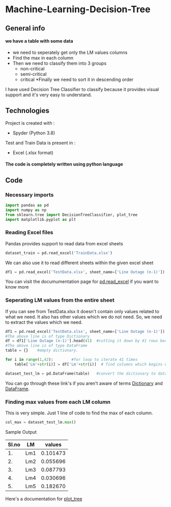 # Machine-Learning-Decision-Tree

## General info

#### we have a table with some data 
* we need to seperately get only the LM values columns 
* Find the max in each column
* Then we need to classify them into 3 groups
	* non-critical
	* semi-critical
	* critical
*Finally we need to sort it in descending order

I have used Decision Tree Classifier to classify 
because it provides visual support and 
it's very easy to understand.

## Technologies
Project is created with :
* Spyder (Python 3.8)

Test and Train Data is present in :
* Excel (.xlsx format)

#### The code is completely written using python language


## Code

### Necessary imports

```Python
import pandas as pd
import numpy as np
from sklearn.tree import DecisionTreeClassifier, plot_tree
import matplotlib.pyplot as plt
```
### Reading Excel files

Pandas provides support to read data from excel sheets
```Python
dataset_train = pd.read_excel('TrainData.xlsx')
```
We can also use it to read different sheets within the given excel sheet

```Python
df1 = pd.read_excel('TestData.xlsx', sheet_name=['Line Outage (n-1)'])
```

You can visit the documumentation page for [pd.read_excel](https://pandas.pydata.org/pandas-docs/stable/reference/api/pandas.read_excel.html) if you want to know more 

### Seperating LM values from the entire sheet

If you can see from TestData.xlsx it doesn't contain only values related to what we need.
It also has other values which we do not need. So, we need to extract the values which we need.

```Python
df1 = pd.read_excel('TestData.xlsx', sheet_name=['Line Outage (n-1)']) #reading entire data
#The above line is of type Dictionary
df = df1['Line Outage (n-1)'].head(41)  #cutting it down by 41 rows because the data we need is present only in 41 rows
#The above line is of type DataFrame
table = {}    #empty dictionary. 

for i in range(1,42):        #for loop to iterate 41 times                
    table['Lm'+str(i)] = df['Lm'+str(i)]  # find columns which begins with Lm and add it to the dictionary

dataset_test_lm = pd.DataFrame(table)   #convert the dictionary to dataframe
```
You can go through these link's if you aren't aware of terms 
[Dictionary](https://www.w3schools.com/python/python_dictionaries.asp) 
and [DataFrame](https://www.w3schools.com/datascience/ds_python_dataframe.asp).

### Finding max values from each LM column 

This is very simple. Just 1 line of code to find the max of each column.

```Python
col_max = dataset_test_lm.max()
```

Sample Output

Sl.no|LM|values
---|-----|---------
1.|Lm1|0.101473
2.|Lm2|0.055696
3.|Lm3|0.087793
4.|Lm4|0.030696
5.|Lm5|0.182670
     

Here's a documentation for [plot_tree](https://scikit-learn.org/stable/modules/generated/sklearn.tree.plot_tree.html)


